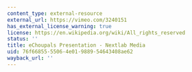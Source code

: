 ```yaml
---
content_type: external-resource
external_url: https://vimeo.com/3240151
has_external_license_warning: true
license: https://en.wikipedia.org/wiki/All_rights_reserved
status: ''
title: eChoupals Presentation - Nextlab Media
uid: 76f66855-5506-4e01-9889-54643408ae62
wayback_url: ''
---
```

